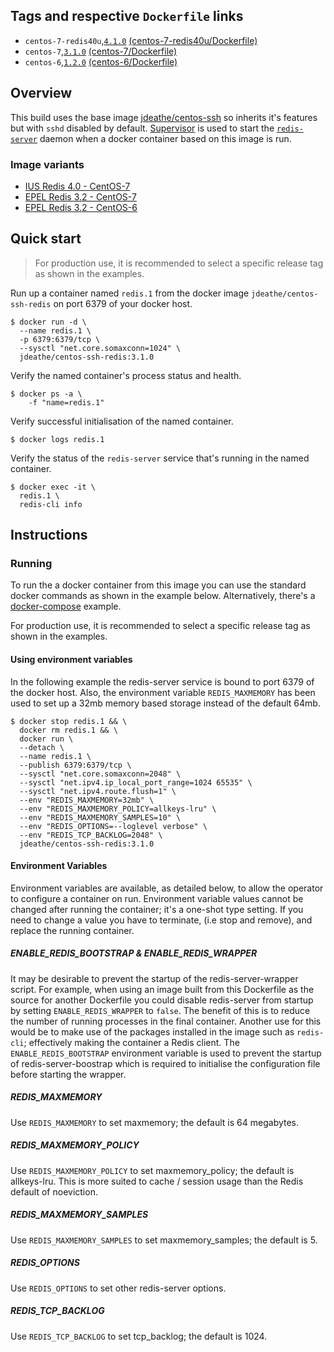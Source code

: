 ## Tags and respective `Dockerfile` links

- `centos-7-redis40u`,[`4.1.0`](https://github.com/jdeathe/centos-ssh-redis/tree/4.1.0) [(centos-7-redis40u/Dockerfile)](https://github.com/jdeathe/centos-ssh-redis/blob/centos-7-redis40u/Dockerfile)
- `centos-7`,[`3.1.0`](https://github.com/jdeathe/centos-ssh-redis/tree/3.1.0) [(centos-7/Dockerfile)](https://github.com/jdeathe/centos-ssh-redis/blob/centos-7/Dockerfile)
- `centos-6`,[`1.2.0`](https://github.com/jdeathe/centos-ssh-redis/tree/1.2.0) [(centos-6/Dockerfile)](https://github.com/jdeathe/centos-ssh-redis/blob/centos-6/Dockerfile)

## Overview

This build uses the base image [jdeathe/centos-ssh](https://github.com/jdeathe/centos-ssh) so inherits it's features but with `sshd` disabled by default. [Supervisor](http://supervisord.org/) is used to start the [`redis-server`](https://redis.io/) daemon when a docker container based on this image is run.

### Image variants

- [IUS Redis 4.0 - CentOS-7](https://github.com/jdeathe/centos-ssh-redis/tree/centos-7-redis40u)
- [EPEL Redis 3.2 - CentOS-7](https://github.com/jdeathe/centos-ssh-redis/tree/centos-7)
- [EPEL Redis 3.2 - CentOS-6](https://github.com/jdeathe/centos-ssh-redis/tree/centos-6)

## Quick start

> For production use, it is recommended to select a specific release tag as shown in the examples.

Run up a container named `redis.1` from the docker image `jdeathe/centos-ssh-redis` on port 6379 of your docker host.

```
$ docker run -d \
  --name redis.1 \
  -p 6379:6379/tcp \
  --sysctl "net.core.somaxconn=1024" \
  jdeathe/centos-ssh-redis:3.1.0
```

Verify the named container's process status and health.

```
$ docker ps -a \
	-f "name=redis.1"
```

Verify successful initialisation of the named container.

```
$ docker logs redis.1
```

Verify the status of the `redis-server` service that's running in the named container.

```
$ docker exec -it \
  redis.1 \
  redis-cli info
```

## Instructions

### Running

To run the a docker container from this image you can use the standard docker commands as shown in the example below. Alternatively, there's a [docker-compose](https://github.com/jdeathe/centos-ssh-redis/blob/centos-7-redis40u/docker-compose.yml) example.

For production use, it is recommended to select a specific release tag as shown in the examples.

#### Using environment variables

In the following example the redis-server service is bound to port 6379 of the docker host. Also, the environment variable `REDIS_MAXMEMORY` has been used to set up a 32mb memory based storage instead of the default 64mb.

```
$ docker stop redis.1 && \
  docker rm redis.1 && \
  docker run \
  --detach \
  --name redis.1 \
  --publish 6379:6379/tcp \
  --sysctl "net.core.somaxconn=2048" \
  --sysctl "net.ipv4.ip_local_port_range=1024 65535" \
  --sysctl "net.ipv4.route.flush=1" \
  --env "REDIS_MAXMEMORY=32mb" \
  --env "REDIS_MAXMEMORY_POLICY=allkeys-lru" \
  --env "REDIS_MAXMEMORY_SAMPLES=10" \
  --env "REDIS_OPTIONS=--loglevel verbose" \
  --env "REDIS_TCP_BACKLOG=2048" \
  jdeathe/centos-ssh-redis:3.1.0
```

#### Environment Variables

Environment variables are available, as detailed below, to allow the operator to configure a container on run. Environment variable values cannot be changed after running the container; it's a one-shot type setting. If you need to change a value you have to terminate, (i.e stop and remove), and replace the running container.

##### ENABLE_REDIS_BOOTSTRAP & ENABLE_REDIS_WRAPPER

It may be desirable to prevent the startup of the redis-server-wrapper script. For example, when using an image built from this Dockerfile as the source for another Dockerfile you could disable redis-server from startup by setting `ENABLE_REDIS_WRAPPER` to `false`. The benefit of this is to reduce the number of running processes in the final container. Another use for this would be to make use of the packages installed in the image such as `redis-cli`; effectively making the container a Redis client. The `ENABLE_REDIS_BOOTSTRAP` environment variable is used to prevent the startup of redis-server-boostrap which is required to initialise the configuration file before starting the wrapper.

##### REDIS_MAXMEMORY

Use `REDIS_MAXMEMORY` to set maxmemory; the default is 64 megabytes.

##### REDIS_MAXMEMORY_POLICY

Use `REDIS_MAXMEMORY_POLICY` to set maxmemory_policy; the default is allkeys-lru. This is more suited to cache / session usage than the Redis default of noeviction.

##### REDIS_MAXMEMORY_SAMPLES

Use `REDIS_MAXMEMORY_SAMPLES` to set maxmemory_samples; the default is 5.

##### REDIS_OPTIONS

Use `REDIS_OPTIONS` to set other redis-server options.

##### REDIS_TCP_BACKLOG

Use `REDIS_TCP_BACKLOG` to set tcp_backlog; the default is 1024.
